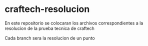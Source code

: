 # craftech-resolucion

En este repositorio se colocaran los archivos correspondientes a la resolucion de la prueba tecnica de craftech

Cada branch sera la resolucion de un punto

